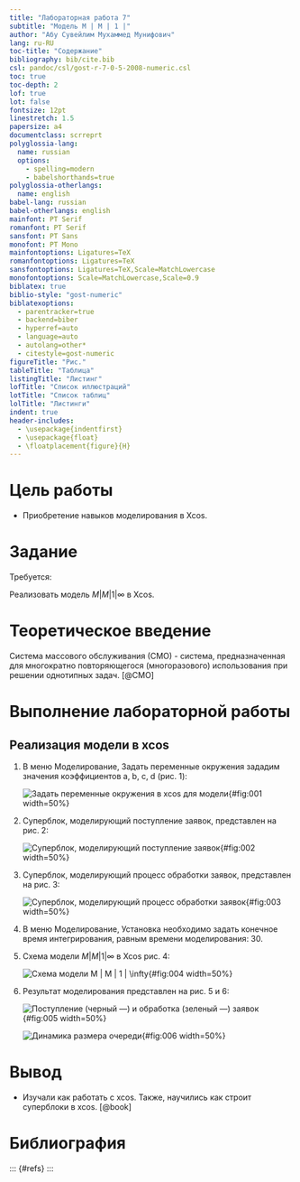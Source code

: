 ```yaml
---
title: "Лабораторная работа 7"
subtitle: "Модель M | M | 1 |"
author: "Абу Сувейлим Мухаммед Мунифович"
lang: ru-RU
toc-title: "Содержание"
bibliography: bib/cite.bib
csl: pandoc/csl/gost-r-7-0-5-2008-numeric.csl
toc: true
toc-depth: 2
lof: true
lot: false
fontsize: 12pt
linestretch: 1.5
papersize: a4
documentclass: scrreprt
polyglossia-lang:
  name: russian
  options:
    - spelling=modern
    - babelshorthands=true
polyglossia-otherlangs:
  name: english
babel-lang: russian
babel-otherlangs: english
mainfont: PT Serif
romanfont: PT Serif
sansfont: PT Sans
monofont: PT Mono
mainfontoptions: Ligatures=TeX
romanfontoptions: Ligatures=TeX
sansfontoptions: Ligatures=TeX,Scale=MatchLowercase
monofontoptions: Scale=MatchLowercase,Scale=0.9
biblatex: true
biblio-style: "gost-numeric"
biblatexoptions:
  - parentracker=true
  - backend=biber
  - hyperref=auto
  - language=auto
  - autolang=other*
  - citestyle=gost-numeric
figureTitle: "Рис."
tableTitle: "Таблица"
listingTitle: "Листинг"
lofTitle: "Список иллюстраций"
lotTitle: "Список таблиц"
lolTitle: "Листинги"
indent: true
header-includes:
  - \usepackage{indentfirst}
  - \usepackage{float}
  - \floatplacement{figure}{H}
---
```



# Цель работы

- Приобретение навыков моделирования в Xcos.

# Задание

Требуется:
   
   Реализовать модель $M | M | 1 | \infty$ в Xcos.

# Теоретическое введение

Система массового обслуживания (СМО) - система, предназначенная для многократно повторяющегося (многоразового) использования при решении однотипных задач. [@CMO]


# Выполнение лабораторной работы

## Реализация модели в xcos

1. В меню Моделирование, Задать переменные окружения зададим значения коэффициентов a, b, c, d (рис. 1):


   ![Задать переменные окружения в xcos для модели](./images/setup_constants_01.png){#fig:001 width=50%}


2. Суперблок, моделирующий поступление заявок, представлен на рис. 2:

   ![Суперблок, моделирующий поступление заявок](./images/model_xcos_01_superblock_01.png){#fig:002 width=50%}

3. Суперблок, моделирующий процесс обработки заявок, представлен на рис. 3:

   ![Суперблок, моделирующий процесс обработки заявок](./images/model_xcos_01_superblock_02.png){#fig:003 width=50%}
   

4. В меню Моделирование, Установка необходимо задать конечное время интегрирования, равным времени моделирования: 30.

5. Схема  модели $M | M | 1 | \infty$ в Xcos рис. 4:

   ![Схема  модели $M | M | 1 | \infty$](./images/model_scheme_xcos_01.png){#fig:004 width=50%}
   
6. Результат моделирования представлен на рис. 5 и 6:

   ![Поступление (черный  —) и обработка (зеленый  —) заявок](./images/graph_model_xcos_01.png){#fig:005 width=50%}

   ![Динамика размера очереди](./images/graph_model_xcos_02.png){#fig:006 width=50%}


# Вывод

- Изучали как работать с xcos. Также, научились как строит суперблоки в xcos.
[@book]

# Библиография

::: {#refs}
:::
